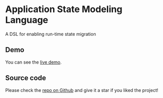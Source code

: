 # Application State Modeling Language
A DSL for enabling run-time state migration


## Demo
You can see the [live demo](https://asml-lang.github.io/asml/editor).


## Source code
Please check the [repo on Github](https://github.com/asml-lang/asml) and give it a star if you liked the project!

